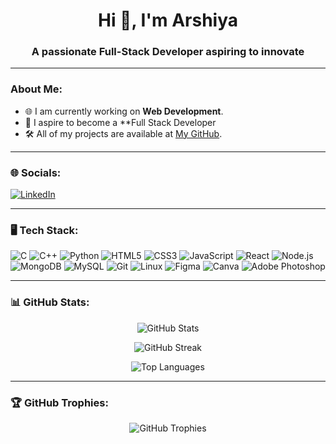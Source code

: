 <h1 align="center">Hi 👋, I'm Arshiya</h1>
<h3 align="center">A passionate Full-Stack Developer aspiring to innovate</h3>

---

### About Me:

- 🌐 I am currently working on **Web Development**.
- 🚀 I aspire to become a **Full Stack Developer
- 🛠️ All of my projects are available at [My GitHub](https://github.com/arshiyachauhan).

---

### 🌐 Socials:
[![LinkedIn](https://img.shields.io/badge/LinkedIn-%230077B5.svg?style=for-the-badge&logo=linkedin&logoColor=white)](https://www.linkedin.com/in/arshiya-chauhan6/)

---

### 🖥️ Tech Stack:

![C](https://img.shields.io/badge/C-%2300599C.svg?style=for-the-badge&logo=c&logoColor=white)
![C++](https://img.shields.io/badge/C++-%2300599C.svg?style=for-the-badge&logo=c%2B%2B&logoColor=white)
![Python](https://img.shields.io/badge/Python-3670A0?style=for-the-badge&logo=python&logoColor=ffdd54)
![HTML5](https://img.shields.io/badge/HTML5-%23E34F26.svg?style=for-the-badge&logo=html5&logoColor=white)
![CSS3](https://img.shields.io/badge/CSS3-%231572B6.svg?style=for-the-badge&logo=css3&logoColor=white)
![JavaScript](https://img.shields.io/badge/JavaScript-%23F7DF1E.svg?style=for-the-badge&logo=javascript&logoColor=black)
![React](https://img.shields.io/badge/React-%2320232a.svg?style=for-the-badge&logo=react&logoColor=%2361DAFB)
![Node.js](https://img.shields.io/badge/Node.js-%23339933.svg?style=for-the-badge&logo=nodedotjs&logoColor=white)
![MongoDB](https://img.shields.io/badge/MongoDB-%2347A248.svg?style=for-the-badge&logo=mongodb&logoColor=white)
![MySQL](https://img.shields.io/badge/MySQL-%2300f.svg?style=for-the-badge&logo=mysql&logoColor=white)
![Git](https://img.shields.io/badge/Git-%23F05033.svg?style=for-the-badge&logo=git&logoColor=white)
![Linux](https://img.shields.io/badge/Linux-%23FCC624.svg?style=for-the-badge&logo=linux&logoColor=black)
![Figma](https://img.shields.io/badge/Figma-%23F24E1E.svg?style=for-the-badge&logo=figma&logoColor=white)
![Canva](https://img.shields.io/badge/Canva-%2300C4CC.svg?style=for-the-badge&logo=canva&logoColor=white)
![Adobe Photoshop](https://img.shields.io/badge/Adobe_Photoshop-%2331A8FF.svg?style=for-the-badge&logo=adobephotoshop&logoColor=white)

---

### 📊 GitHub Stats:

<p align="center">
  <img src="https://github-readme-stats.vercel.app/api?username=arshiyachauhan&show_icons=true&theme=dark" alt="GitHub Stats" />
</p>
<p align="center">
  <img src="https://github-readme-streak-stats.herokuapp.com/?user=arshiyachauhan&theme=dark" alt="GitHub Streak" />
</p>
<p align="center">
  <img src="https://github-readme-stats.vercel.app/api/top-langs/?username=arshiyachauhan&layout=compact&theme=dark" alt="Top Languages" />
</p>

---

### 🏆 GitHub Trophies:

<p align="center">
  <img src="https://github-profile-trophy.vercel.app/?username=arshiyachauhan&theme=onestar" alt="GitHub Trophies" />
</p>


